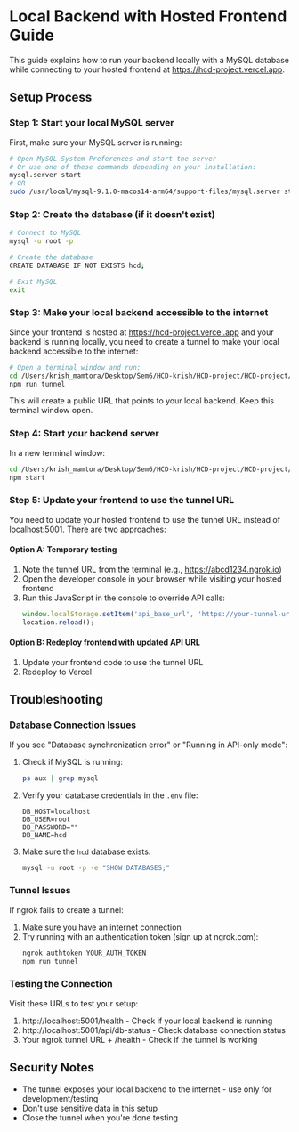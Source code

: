 # Local Backend with Hosted Frontend Guide

This guide explains how to run your backend locally with a MySQL database while connecting to your hosted frontend at https://hcd-project.vercel.app.

## Setup Process

### Step 1: Start your local MySQL server

First, make sure your MySQL server is running:

```bash
# Open MySQL System Preferences and start the server
# Or use one of these commands depending on your installation:
mysql.server start
# OR
sudo /usr/local/mysql-9.1.0-macos14-arm64/support-files/mysql.server start
```

### Step 2: Create the database (if it doesn't exist)

```bash
# Connect to MySQL
mysql -u root -p

# Create the database
CREATE DATABASE IF NOT EXISTS hcd;

# Exit MySQL
exit
```

### Step 3: Make your local backend accessible to the internet

Since your frontend is hosted at https://hcd-project.vercel.app and your backend is running locally, you need to create a tunnel to make your local backend accessible to the internet:

```bash
# Open a terminal window and run:
cd /Users/krish_mamtora/Desktop/Sem6/HCD-krish/HCD-project/HCD-project/backend
npm run tunnel
```

This will create a public URL that points to your local backend. Keep this terminal window open.

### Step 4: Start your backend server

In a new terminal window:

```bash
cd /Users/krish_mamtora/Desktop/Sem6/HCD-krish/HCD-project/HCD-project/backend
npm start
```

### Step 5: Update your frontend to use the tunnel URL

You need to update your hosted frontend to use the tunnel URL instead of localhost:5001. There are two approaches:

#### Option A: Temporary testing

1. Note the tunnel URL from the terminal (e.g., https://abcd1234.ngrok.io)
2. Open the developer console in your browser while visiting your hosted frontend
3. Run this JavaScript in the console to override API calls:
   ```javascript
   window.localStorage.setItem('api_base_url', 'https://your-tunnel-url-here/api');
   location.reload();
   ```

#### Option B: Redeploy frontend with updated API URL

1. Update your frontend code to use the tunnel URL
2. Redeploy to Vercel

## Troubleshooting

### Database Connection Issues

If you see "Database synchronization error" or "Running in API-only mode":

1. Check if MySQL is running:
   ```bash
   ps aux | grep mysql
   ```

2. Verify your database credentials in the `.env` file:
   ```
   DB_HOST=localhost
   DB_USER=root
   DB_PASSWORD=""
   DB_NAME=hcd
   ```

3. Make sure the `hcd` database exists:
   ```bash
   mysql -u root -p -e "SHOW DATABASES;"
   ```

### Tunnel Issues

If ngrok fails to create a tunnel:

1. Make sure you have an internet connection
2. Try running with an authentication token (sign up at ngrok.com):
   ```bash
   ngrok authtoken YOUR_AUTH_TOKEN
   npm run tunnel
   ```

### Testing the Connection

Visit these URLs to test your setup:

1. http://localhost:5001/health - Check if your local backend is running
2. http://localhost:5001/api/db-status - Check database connection status
3. Your ngrok tunnel URL + /health - Check if the tunnel is working

## Security Notes

- The tunnel exposes your local backend to the internet - use only for development/testing
- Don't use sensitive data in this setup
- Close the tunnel when you're done testing
